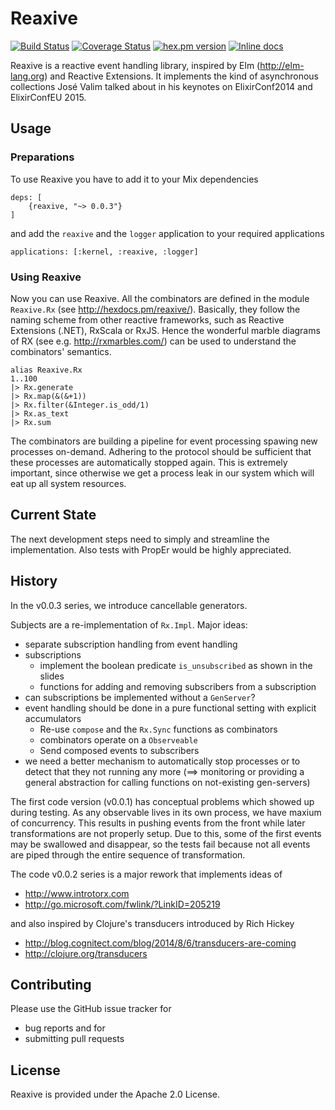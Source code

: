 # Reaxive

[![Build Status](https://travis-ci.org/alfert/reaxive.svg?branch=master)](https://travis-ci.org/alfert/reaxive)
[![Coverage Status](https://coveralls.io/repos/alfert/reaxive/badge.png?branch=master)](https://coveralls.io/r/alfert/reaxive?branch=master)
[![hex.pm version](https://img.shields.io/hexpm/v/reaxive.svg?style=flat)](https://hex.pm/packages/reaxive)
[![Inline docs](http://inch-ci.org/github/alfert/reaxive.svg?branch=master&style=flat-square)](http://inch-ci.org/github/alfert/reaxive)

Reaxive is a reactive event handling library, inspired by Elm (http://elm-lang.org) and Reactive Extensions. It implements the kind of asynchronous collections José Valim talked 
about in his keynotes on ElixirConf2014 and ElixirConfEU 2015. 

## Usage

### Preparations
To use Reaxive you have to add it to your Mix dependencies 

	deps: [
		{reaxive, "~> 0.0.3"}
	]

and add the `reaxive` and the `logger` application to your required applications

	applications: [:kernel, :reaxive, :logger]

### Using Reaxive

Now you can use Reaxive. All the combinators are defined in the module
`Reaxive.Rx` (see http://hexdocs.pm/reaxive/). Basically, they follow the
naming scheme from other reactive frameworks, such as Reactive Extensions
(.NET), RxScala or RxJS. Hence the wonderful marble diagrams of RX (see e.g.
http://rxmarbles.com/) can be used to understand the combinators' semantics.

	alias Reaxive.Rx
	1..100
	|> Rx.generate
	|> Rx.map(&(&+1))
	|> Rx.filter(&Integer.is_odd/1)
	|> Rx.as_text
	|> Rx.sum

The combinators are building a pipeline for event processing spawing new
processes on-demand. Adhering to the protocol should be sufficient that these
processes are automatically stopped again. This is extremely important, since otherwise
we get a process leak in our system which will eat up all system resources. 



## Current State

The next development steps need to simply and streamline the implementation. Also tests with
PropEr would be highly appreciated. 


## History
In the v0.0.3 series, we introduce cancellable generators. 

Subjects are a re-implementation of `Rx.Impl`. Major ideas:

* separate subscription handling from event handling
* subscriptions 
  * implement the boolean predicate `is_unsubscribed` as shown in the slides
  * functions for adding and removing subscribers from a subscription
* can subscriptions be implemented without a `GenServer`? 
* event handling should be done in a pure functional setting with explicit accumulators
  * Re-use `compose` and the `Rx.Sync` functions as combinators
  * combinators operate on a `Observeable`
  * Send composed events to subscribers
* we need a better mechanism to automatically stop processes or to detect that 
  they not running any more (==> monitoring or providing a general abstraction for 
  calling functions on not-existing gen-servers)



The first code version (v0.0.1) has conceptual problems which showed up during testing.
As any observable lives in its own  process, we have maxium of concurrency.
This results in pushing events from the front while later transformations are
not properly setup. Due to this, some of the first events may be swallowed and
disappear, so the tests fail because not all events are piped through the
entire sequence of transformation.

The code v0.0.2 series is a major rework that implements ideas of 

* http://www.introtorx.com
* http://go.microsoft.com/fwlink/?LinkID=205219

and also inspired by Clojure's transducers introduced by Rich Hickey 

* http://blog.cognitect.com/blog/2014/8/6/transducers-are-coming
* http://clojure.org/transducers


## Contributing

Please use the GitHub issue tracker for 

* bug reports and for
* submitting pull requests

## License

Reaxive is provided under the Apache 2.0 License. 